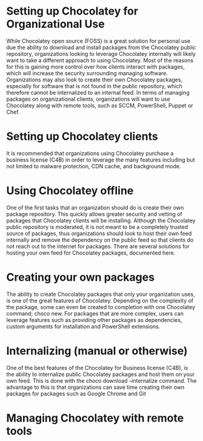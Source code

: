 # Setting up Chocolatey for Organizational Use

While Chocolatey open source (FOSS) is a great solution for personal use due the ability to download and install packages from the Chocolatey public repository, organizations looking to leverage Chocolatey internally will likely want to take a different approach to using Chocolatey. Most of the reasons for this is gaining more control over how clients interact with packages, which will increase the security surrounding managing software. Organizations may also look to create their own Chocolatey packages, especially for software that is not found in the public repository, which therefore cannot be internalized to an internal feed. In terms of managing packages on organizational clients, organizations will want to use Chocolatey along with remote tools, such as SCCM, PowerShell, Puppet or Chef.

# Setting up Chocolatey clients

It is recommended that organizations using Chocolatey purchase a business license (C4B) in order to leverage the many features including but not limited to malware protection, CDN cache, and background mode.

# Using Chocolatey offline

One of the first tasks that an organization should do is create their own package repository. This quickly allows greater security and vetting of packages that Chocolatey clients will be installing. Although the Chocolatey public repository is moderated, it is not meant to be a completely trusted source of packages, thus organizations should look to host their own feed internally and remove the dependency on the public feed so that clients do not reach out to the internet for packages. There are several solutions for hosting your own feed for Chocolatey packages, documented here. 


# Creating your own packages 

The ability to create Chocolatey packages that only your organization uses, is one of the great features of Chocolatey. Depending on the complexity of the package, some can even be created to completion with one Chocolatey command; choco new. For packages that are more complex, users can leverage features such as providing other packages as dependencies, custom arguments for installation and PowerShell extensions.

# Internalizing (manual or otherwise)

One of the best features of the Chocolatey for Business license (C4B), is the ability to internalize public Chocolatey packages and host them on your own feed. This is done with the choco download –internalize command. The advantage to this is that organizations can save time creating their own packages for packages such as Google Chrome and Git 

# Managing Chocolatey with remote tools

